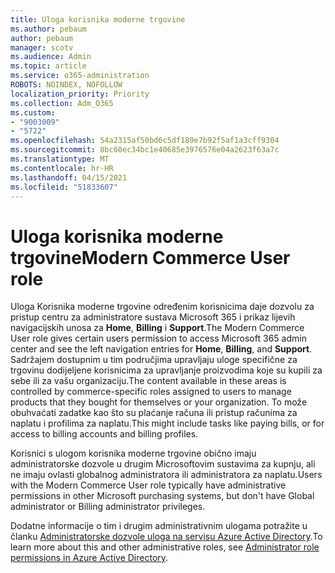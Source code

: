 ```yaml
---
title: Uloga korisnika moderne trgovine
ms.author: pebaum
author: pebaum
manager: scotv
ms.audience: Admin
ms.topic: article
ms.service: o365-administration
ROBOTS: NOINDEX, NOFOLLOW
localization_priority: Priority
ms.collection: Adm_O365
ms.custom:
- "9003009"
- "5722"
ms.openlocfilehash: 54a2315af50bd6c5df189e7b92f5af1a3cff9304
ms.sourcegitcommit: 8bc60ec34bc1e40685e3976576e04a2623f63a7c
ms.translationtype: MT
ms.contentlocale: hr-HR
ms.lasthandoff: 04/15/2021
ms.locfileid: "51833607"
---
```

# <a name="modern-commerce-user-role"></a><span data-ttu-id="9167d-102">Uloga korisnika moderne trgovine</span><span class="sxs-lookup"><span data-stu-id="9167d-102">Modern Commerce User role</span></span>

<span data-ttu-id="9167d-103">Uloga Korisnika moderne trgovine određenim korisnicima daje dozvolu za pristup centru za administratore sustava Microsoft 365 i prikaz lijevih navigacijskih unosa za **Home**, **Billing** i **Support**.</span><span class="sxs-lookup"><span data-stu-id="9167d-103">The Modern Commerce User role gives certain users permission to access Microsoft 365 admin center and see the left navigation entries for **Home**, **Billing**, and **Support**.</span></span> <span data-ttu-id="9167d-104">Sadržajem dostupnim u tim područjima upravljaju uloge specifične za trgovinu dodijeljene korisnicima za upravljanje proizvodima koje su kupili za sebe ili za vašu organizaciju.</span><span class="sxs-lookup"><span data-stu-id="9167d-104">The content available in these areas is controlled by commerce-specific roles assigned to users to manage products that they bought for themselves or your organization.</span></span> <span data-ttu-id="9167d-105">To može obuhvaćati zadatke kao što su plaćanje računa ili pristup računima za naplatu i profilima za naplatu.</span><span class="sxs-lookup"><span data-stu-id="9167d-105">This might include tasks like paying bills, or for access to billing accounts and billing profiles.</span></span>

<span data-ttu-id="9167d-106">Korisnici s ulogom korisnika moderne trgovine obično imaju administratorske dozvole u drugim Microsoftovim sustavima za kupnju, ali ne imaju ovlasti globalnog administratora ili administratora za naplatu.</span><span class="sxs-lookup"><span data-stu-id="9167d-106">Users with the Modern Commerce User role typically have administrative permissions in other Microsoft purchasing systems, but don't have Global administrator or Billing administrator privileges.</span></span>

<span data-ttu-id="9167d-107">Dodatne informacije o tim i drugim administrativnim ulogama potražite u članku [Administratorske dozvole uloga na servisu Azure Active Directory](https://docs.microsoft.com/azure/active-directory/users-groups-roles/directory-assign-admin-roles#modern-commerce-administrator).</span><span class="sxs-lookup"><span data-stu-id="9167d-107">To learn more about this and other administrative roles, see [Administrator role permissions in Azure Active Directory](https://docs.microsoft.com/azure/active-directory/users-groups-roles/directory-assign-admin-roles#modern-commerce-administrator).</span></span>